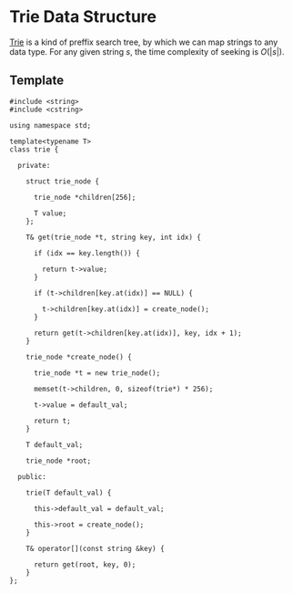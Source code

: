 # Trie Data Structure

[Trie](https://en.wikipedia.org/wiki/Trie) is a kind of preffix search tree,
by which we can map strings to any data type. For any given string $s$, the
time complexity of seeking is $O(|s|)$.

## Template

```{c++}
#include <string>
#include <cstring>

using namespace std;

template<typename T>
class trie {

  private:

    struct trie_node {

      trie_node *children[256];

      T value;
    };

    T& get(trie_node *t, string key, int idx) {

      if (idx == key.length()) {

        return t->value;
      }

      if (t->children[key.at(idx)] == NULL) {

        t->children[key.at(idx)] = create_node();
      }

      return get(t->children[key.at(idx)], key, idx + 1);
    }

    trie_node *create_node() {

      trie_node *t = new trie_node();

      memset(t->children, 0, sizeof(trie*) * 256);

      t->value = default_val;

      return t;
    }
    
    T default_val;

    trie_node *root;

  public:

    trie(T default_val) {

      this->default_val = default_val;
    
      this->root = create_node();
    }

    T& operator[](const string &key) {

      return get(root, key, 0);
    }
};
```
